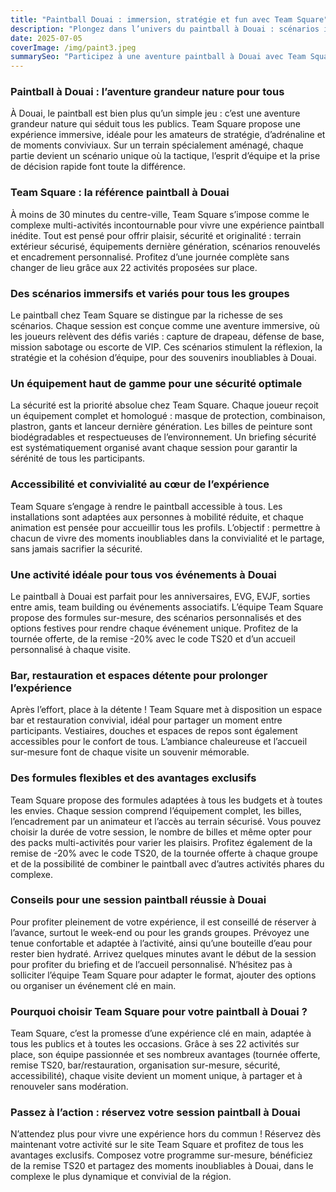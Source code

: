 ```yaml
---
title: "Paintball Douai : immersion, stratégie et fun avec Team Square"
description: "Plongez dans l’univers du paintball à Douai : scénarios immersifs, esprit d’équipe, sécurité et organisation personnalisée pour des moments forts et conviviaux."
date: 2025-07-05
coverImage: /img/paint3.jpeg
summarySeo: "Participez à une aventure paintball à Douai avec Team Square : scénarios tactiques, encadrement pro, ambiance conviviale et souvenirs garantis pour tous les groupes."
---
```


### Paintball à Douai : l’aventure grandeur nature pour tous

À Douai, le paintball est bien plus qu’un simple jeu : c’est une aventure grandeur nature qui séduit tous les publics. Team Square propose une expérience immersive, idéale pour les amateurs de stratégie, d’adrénaline et de moments conviviaux. Sur un terrain spécialement aménagé, chaque partie devient un scénario unique où la tactique, l’esprit d’équipe et la prise de décision rapide font toute la différence.

### Team Square : la référence paintball à Douai

À moins de 30 minutes du centre-ville, Team Square s’impose comme le complexe multi-activités incontournable pour vivre une expérience paintball inédite. Tout est pensé pour offrir plaisir, sécurité et originalité : terrain extérieur sécurisé, équipements dernière génération, scénarios renouvelés et encadrement personnalisé. Profitez d’une journée complète sans changer de lieu grâce aux 22 activités proposées sur place.

### Des scénarios immersifs et variés pour tous les groupes

Le paintball chez Team Square se distingue par la richesse de ses scénarios. Chaque session est conçue comme une aventure immersive, où les joueurs relèvent des défis variés : capture de drapeau, défense de base, mission sabotage ou escorte de VIP. Ces scénarios stimulent la réflexion, la stratégie et la cohésion d’équipe, pour des souvenirs inoubliables à Douai.

### Un équipement haut de gamme pour une sécurité optimale

La sécurité est la priorité absolue chez Team Square. Chaque joueur reçoit un équipement complet et homologué : masque de protection, combinaison, plastron, gants et lanceur dernière génération. Les billes de peinture sont biodégradables et respectueuses de l’environnement. Un briefing sécurité est systématiquement organisé avant chaque session pour garantir la sérénité de tous les participants.

### Accessibilité et convivialité au cœur de l’expérience

Team Square s’engage à rendre le paintball accessible à tous. Les installations sont adaptées aux personnes à mobilité réduite, et chaque animation est pensée pour accueillir tous les profils. L’objectif : permettre à chacun de vivre des moments inoubliables dans la convivialité et le partage, sans jamais sacrifier la sécurité.

### Une activité idéale pour tous vos événements à Douai

Le paintball à Douai est parfait pour les anniversaires, EVG, EVJF, sorties entre amis, team building ou événements associatifs. L’équipe Team Square propose des formules sur-mesure, des scénarios personnalisés et des options festives pour rendre chaque événement unique. Profitez de la tournée offerte, de la remise -20% avec le code TS20 et d’un accueil personnalisé à chaque visite.

### Bar, restauration et espaces détente pour prolonger l’expérience

Après l’effort, place à la détente ! Team Square met à disposition un espace bar et restauration convivial, idéal pour partager un moment entre participants. Vestiaires, douches et espaces de repos sont également accessibles pour le confort de tous. L’ambiance chaleureuse et l’accueil sur-mesure font de chaque visite un souvenir mémorable.

### Des formules flexibles et des avantages exclusifs

Team Square propose des formules adaptées à tous les budgets et à toutes les envies. Chaque session comprend l’équipement complet, les billes, l’encadrement par un animateur et l’accès au terrain sécurisé. Vous pouvez choisir la durée de votre session, le nombre de billes et même opter pour des packs multi-activités pour varier les plaisirs. Profitez également de la remise de -20% avec le code TS20, de la tournée offerte à chaque groupe et de la possibilité de combiner le paintball avec d’autres activités phares du complexe.

### Conseils pour une session paintball réussie à Douai

Pour profiter pleinement de votre expérience, il est conseillé de réserver à l’avance, surtout le week-end ou pour les grands groupes. Prévoyez une tenue confortable et adaptée à l’activité, ainsi qu’une bouteille d’eau pour rester bien hydraté. Arrivez quelques minutes avant le début de la session pour profiter du briefing et de l’accueil personnalisé. N’hésitez pas à solliciter l’équipe Team Square pour adapter le format, ajouter des options ou organiser un événement clé en main.

### Pourquoi choisir Team Square pour votre paintball à Douai ?

Team Square, c’est la promesse d’une expérience clé en main, adaptée à tous les publics et à toutes les occasions. Grâce à ses 22 activités sur place, son équipe passionnée et ses nombreux avantages (tournée offerte, remise TS20, bar/restauration, organisation sur-mesure, sécurité, accessibilité), chaque visite devient un moment unique, à partager et à renouveler sans modération.

### Passez à l’action : réservez votre session paintball à Douai

N’attendez plus pour vivre une expérience hors du commun ! Réservez dès maintenant votre activité sur le site Team Square et profitez de tous les avantages exclusifs. Composez votre programme sur-mesure, bénéficiez de la remise TS20 et partagez des moments inoubliables à Douai, dans le complexe le plus dynamique et convivial de la région.
